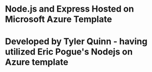 # Node.js and Express Hosted on Microsoft Azure Template


# Developed by Tyler Quinn - having utilized Eric Pogue's Nodejs on Azure template
